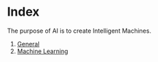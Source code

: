 # Index

The purpose of AI is to create Intelligent Machines.

1. [General](general.md)
1. [Machine Learning](machine-learning/index.md)